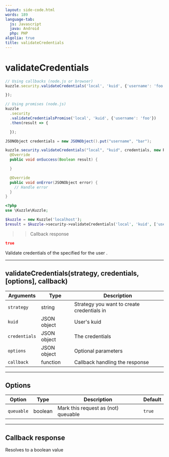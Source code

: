 ```yaml
---
layout: side-code.html
words: 189
language-tab:
  js: Javascript
  java: Android
  php: PHP
algolia: true
title: validateCredentials
---
```


# validateCredentials

```js
// Using callbacks (node.js or browser)
kuzzle.security.validateCredentials('local', 'kuid', {'username': 'foo'}, function (error, result) {

});

// Using promises (node.js)
kuzzle
  .security
  .validateCredentialsPromise('local', 'kuid', {'username': 'foo'})
  .then(result => {

  });
```

```java
JSONObject credentials = new JSONObject().put("username", "bar");

kuzzle.security.validateCredentials("local", "kuid", credentials, new ResponseListener<Boolean>() {
  @Override
  public void onSuccess(Boolean result) {

  }

  @Override
  public void onError(JSONObject error) {
    // Handle error
  }
}
```

```php
<?php
use \Kuzzle\Kuzzle;

$kuzzle = new Kuzzle('localhost');
$result = $kuzzle->security->validateCredentials('local', 'kuid', ['username' => 'foo']);
```

>> Callback response

```json
true
```

Validate credentials of the specified <strategy> for the user <kuid>.

---

## validateCredentials(strategy, credentials, [options], callback)

| Arguments | Type | Description
|-----------|------|------------
| `strategy` | string | Strategy you want to create credentials in
| `kuid` | JSON object | User's kuid
| `credentials` | JSON object | The credentials
| `options` | JSON object | Optional parameters
| `callback`| function | Callback handling the response

---

## Options

| Option | Type | Description | Default
|--------|------|-------------|---------
| `queuable` | boolean | Mark this request as (not) queuable | `true`

---

## Callback response

Resolves to a boolean value
